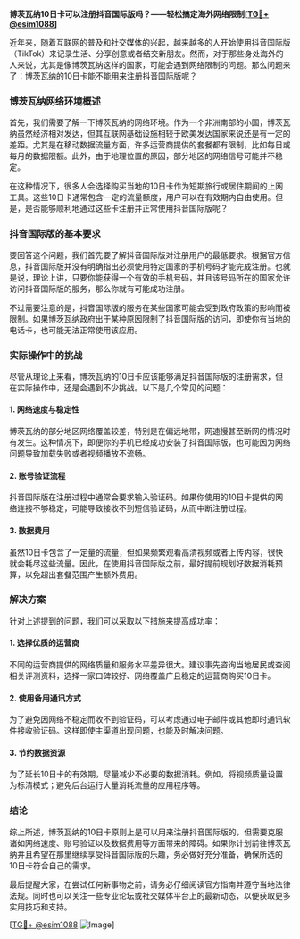 **博茨瓦纳10日卡可以注册抖音国际版吗？——轻松搞定海外网络限制[[TG💪+ @esim1088](https://t.me/s/esim1088)]**

近年来，随着互联网的普及和社交媒体的兴起，越来越多的人开始使用抖音国际版（TikTok）来记录生活、分享创意或者结交新朋友。然而，对于那些身处海外的人来说，尤其是像博茨瓦纳这样的国家，可能会遇到网络限制的问题。那么问题来了：博茨瓦纳的10日卡能不能用来注册抖音国际版呢？

### 博茨瓦纳网络环境概述

首先，我们需要了解一下博茨瓦纳的网络环境。作为一个非洲南部的小国，博茨瓦纳虽然经济相对发达，但其互联网基础设施相较于欧美发达国家来说还是有一定的差距。尤其是在移动数据流量方面，许多运营商提供的套餐都有限制，比如每日或每月的数据限额。此外，由于地理位置的原因，部分地区的网络信号可能并不稳定。

在这种情况下，很多人会选择购买当地的10日卡作为短期旅行或居住期间的上网工具。这些10日卡通常包含一定的流量额度，用户可以在有效期内自由使用。但是，是否能够顺利地通过这些卡注册并正常使用抖音国际版呢？

### 抖音国际版的基本要求

要回答这个问题，我们首先要了解抖音国际版对注册用户的最低要求。根据官方信息，抖音国际版并没有明确指出必须使用特定国家的手机号码才能完成注册。也就是说，理论上讲，只要你能获得一个有效的手机号码，并且该号码所在的国家允许访问抖音国际版的服务，那么你就有可能成功注册。

不过需要注意的是，抖音国际版的服务在某些国家可能会受到政府政策的影响而被限制。如果博茨瓦纳政府出于某种原因限制了抖音国际版的访问，即使你有当地的电话卡，也可能无法正常使用该应用。

### 实际操作中的挑战

尽管从理论上来看，博茨瓦纳的10日卡应该能够满足抖音国际版的注册需求，但在实际操作中，还是会遇到不少挑战。以下是几个常见的问题：

#### 1. 网络速度与稳定性
博茨瓦纳的部分地区网络覆盖较差，特别是在偏远地带，网速慢甚至断网的情况时有发生。这种情况下，即便你的手机已经成功安装了抖音国际版，也可能因为网络问题导致加载失败或者视频播放不流畅。

#### 2. 账号验证流程
抖音国际版在注册过程中通常会要求输入验证码。如果你使用的10日卡提供的网络连接不够稳定，可能导致接收不到短信验证码，从而中断注册过程。

#### 3. 数据费用
虽然10日卡包含了一定量的流量，但如果频繁观看高清视频或者上传内容，很快就会耗尽这些流量。因此，在使用抖音国际版之前，最好提前规划好数据消耗预算，以免超出套餐范围产生额外费用。

### 解决方案

针对上述提到的问题，我们可以采取以下措施来提高成功率：

#### 1. 选择优质的运营商
不同的运营商提供的网络质量和服务水平差异很大。建议事先咨询当地居民或查阅相关评测资料，选择一家口碑较好、网络覆盖广且稳定的运营商购买10日卡。

#### 2. 使用备用通讯方式
为了避免因网络不稳定而收不到验证码，可以考虑通过电子邮件或其他即时通讯软件接收验证码。这样即使主渠道出现问题，也能及时解决问题。

#### 3. 节约数据资源
为了延长10日卡的有效期，尽量减少不必要的数据消耗。例如，将视频质量设置为标清模式；避免后台运行大量消耗流量的应用程序等。

### 结论

综上所述，博茨瓦纳的10日卡原则上是可以用来注册抖音国际版的，但需要克服诸如网络速度、账号验证以及数据费用等方面带来的障碍。如果你计划前往博茨瓦纳并且希望在那里继续享受抖音国际版的乐趣，务必做好充分准备，确保所选的10日卡符合自己的需求。

最后提醒大家，在尝试任何新事物之前，请务必仔细阅读官方指南并遵守当地法律法规。同时也可以关注一些专业论坛或社交媒体平台上的最新动态，以便获取更多实用技巧和支持。

[[TG💪+ @esim1088](https://t.me/s/esim1088) ![Image](https://i.postimg.cc/4NQfJmqS/Snipaste-2025-05-13-00-14-12.png)]